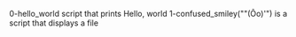 0-hello_world script that prints Hello, world
1-confused_smiley("\"(Ôo)'") is a script that displays a file
